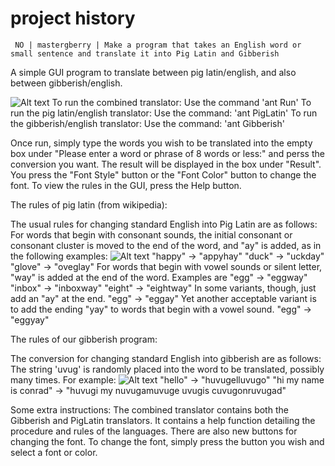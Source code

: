 project history
===============
```
 NO | mastergberry | Make a program that takes an English word or small sentence and translate it into Pig Latin and Gibberish 
```

A simple GUI program to translate between pig latin/english, and also between gibberish/english. 

![Alt text](https://raw.githubusercontent.com/isaacstaugaard/cs56-misc-translate-to-secret-languages/master/ScreenshotsForReadme/anttargets.png?raw=true)
To run the combined translator: Use the command 'ant Run'
To run the pig latin/english translator: Use the command: 'ant PigLatin'
To run the gibberish/english translator: Use the command: 'ant Gibberish'

Once run, simply type the words you wish to be translated into the empty box under "Please enter a word or phrase of 8 words or less:" and perss the conversion you want. The result will be displayed in the box under "Result". 
You press the "Font Style" button or the "Font Color" button to change the font. 
To view the rules in the GUI, press the Help button.


The rules of pig latin (from wikipedia):

The usual rules for changing standard English into Pig Latin are as follows:
For words that begin with consonant sounds, the initial consonant or consonant cluster is moved to the end of the word, and "ay" is added, as in the following examples:
![Alt text](https://raw.githubusercontent.com/isaacstaugaard/cs56-misc-translate-to-secret-languages/master/ScreenshotsForReadme/piglatinex.png?raw=true)
    "happy" → "appyhay"
    "duck" → "uckday"
    "glove" → "oveglay"
For words that begin with vowel sounds or silent letter, "way" is added at the end of the word. Examples are
    "egg" → "eggway"
    "inbox" → "inboxway"
    "eight" → "eightway"
In some variants, though, just add an "ay" at the end.
   "egg" → "eggay"
Yet another acceptable variant is to add the ending "yay" to words that begin with a vowel sound.
    "egg" → "eggyay"



The rules of our gibberish program:

 The conversion for changing standard English into gibberish are as follows: 
 The string 'uvug' is randomly placed into the word to be translated, possibly many times. 
 For example:
 ![Alt text](https://raw.githubusercontent.com/isaacstaugaard/cs56-misc-translate-to-secret-languages/master/ScreenshotsForReadme/gibberishex.png?raw=true)
    "hello" -> "huvugelluvugo"
    "hi my name is conrad" -> "huvugi my nuvugamuvuge uvugis cuvugonruvugad"
 
 Some extra instructions: The combined translator contains both the Gibberish and PigLatin translators. It contains a help function detailing the procedure and rules of the languages. There are also new buttons for changing the font. To change the font, simply press the button you wish and select a font or color.

